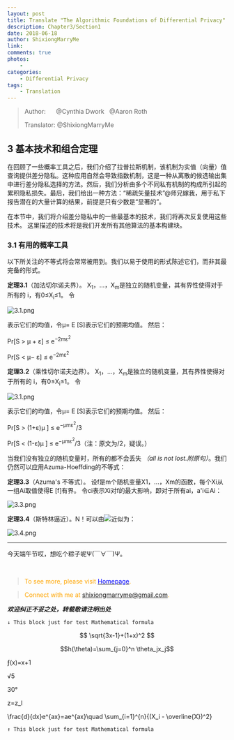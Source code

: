 ```yaml
--- 
layout: post
title: Translate "The Algorithmic Foundations of Differential Privacy"
description: Chapter3/Section1 
date: 2018-06-18 
author: ShixiongMarryMe  
link: 
comments: true
photos:
    -
categories:
    - Differential Privacy
tags: 
    - Translation
--- 
```


>Author: &#160;&#160;&#160;&#160;&#160;@Cynthia Dwork &#160;&#160;@Aaron Roth
>
>Translator: @ShixiongMarryMe

## 3 基本技术和组合定理

在回顾了一些概率工具之后，我们介绍了拉普拉斯机制，该机制为实值（向量）值查询提供差分隐私。这种应用自然会导致指数机制，这是一种从离散的候选输出集中进行差分隐私选择的方法。然后，我们分析由多个不同私有机制的构成所引起的累积隐私损失。最后，我们给出一种方法：“稀疏矢量技术”@师兄嫁我，用于私下报告潜在的大量计算的结果，前提是只有少数是“显著的”。

在本节中，我们将介绍差分隐私中的一些最基本的技术，我们将再次反复使用这些技术。 这里描述的技术将是我们开发所有其他算法的基本构建块。

### 3.1 有用的概率工具

以下所关注的不等式将会常常被用到。我们以易于使用的形式陈述它们，而非其最完备的形式。

**定理3.1**（加法切尔诺夫界）。 X<sub>1</sub>，...，X<sub>m</sub>是独立的随机变量，其有界性使得对于所有的 i，有0≤X<sub>i</sub>≤1。 令

![3.1.png](https://i.loli.net/2018/06/18/5b274eb19d5b5.png)

表示它们的均值，令μ= E [S]表示它们的预期均值。 然后：

Pr[S > μ + ε] ≤ e<sup>−2mε<sup>2</sup></sup>

Pr[S < μ− ε] ≤ e<sup>−2mε<sup>2</sup></sup>

**定理3.2**（乘性切尔诺夫边界）。 X<sub>1</sub>，...，X<sub>m</sub>是独立的随机变量，其有界性使得对于所有的 i，有0≤X<sub>i</sub>≤1。 令

![3.1.png](https://i.loli.net/2018/06/18/5b274eb19d5b5.png)

表示它们的均值，令μ= E [S]表示它们的预期均值。 然后：

Pr[S > (1+ε)μ ] ≤ e<sup>−μmε<sup>2</sup></sup>/3

Pr[S < (1-ε)μ ] ≤ e<sup>−μmε<sup>2</sup></sup>/3（注：原文为/2，疑误。）

当我们没有独立的随机变量时，所有的都不会丢失 _（all is not lost.附原句）_。我们仍然可以应用Azuma-Hoeffding的不等式：

**定理3.3**（Azuma's 不等式）。 设f是m个随机变量X1，...，Xm的函数，每个Xi从一组Ai取值使得E [f]有界。 令ci表示Xi对f的最大影响，即对于所有ai，a'i∈Ai：

![3.3.png](https://i.loli.net/2018/06/18/5b27568e21014.png)

**定理3.4**（斯特林逼近）。N！可以由<img src="http://latex.codecogs.com/gif.latex?\sqrt{2n\pi&space;}(n/e)^{n}"/>近似为：

![3.4.png](https://i.loli.net/2018/06/18/5b2757c87df44.png)

---
今天端午节哎，想吃个粽子呢Ψ(￣∀￣)Ψ。

&nbsp;

> <span style="color:orange"> To see more, please visit [<span style="color:blue">Homepage</span>](https://ShixiongMarryMe.github.io/). </span>

> <span style="color:orange"> Connect with me at <span style="color:blue"><shixiongmarryme@gmail.com></span>. </span>

__*欢迎纠正不妥之处，转载敬请注明出处*__


 	↓ This block just for test Mathematical formula
 $$
 \sqrt{3x-1}+(1+x)^2
 $$

 $$h(\theta)=\sum_{j=0}^n \theta_jx_j$$

 &fnof;(x)=x+1

 &radic;5

30&deg;

z=z_l

\frac{d}{dx}e^{ax}=ae^{ax}\quad \sum_{i=1}^{n}{(X_i - \overline{X})^2}


 	↑ This block just for test Mathematical formula

<script type="text/javascript" async src="https://cdn.mathjax.org/mathjax/latest/MathJax.js?config=TeX-MML-AM_CHTML">
</script>